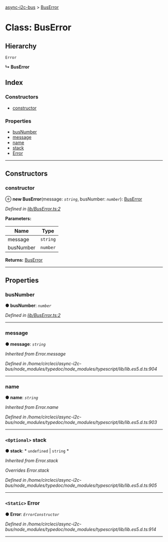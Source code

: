 [async-i2c-bus](../README.md) > [BusError](../classes/buserror.md)

# Class: BusError

## Hierarchy

 `Error`

**↳ BusError**

## Index

### Constructors

* [constructor](buserror.md#constructor)

### Properties

* [busNumber](buserror.md#busnumber)
* [message](buserror.md#message)
* [name](buserror.md#name)
* [stack](buserror.md#stack)
* [Error](buserror.md#error)

---

## Constructors

<a id="constructor"></a>

###  constructor

⊕ **new BusError**(message: *`string`*, busNumber: *`number`*): [BusError](buserror.md)

*Defined in [lib/BusError.ts:2](https://github.com/AlejandroHerr/async-i2c-bus/blob/5919db1/src/lib/BusError.ts#L2)*

**Parameters:**

| Name | Type |
| ------ | ------ |
| message | `string` |
| busNumber | `number` |

**Returns:** [BusError](buserror.md)

___

## Properties

<a id="busnumber"></a>

###  busNumber

**● busNumber**: *`number`*

*Defined in [lib/BusError.ts:2](https://github.com/AlejandroHerr/async-i2c-bus/blob/5919db1/src/lib/BusError.ts#L2)*

___
<a id="message"></a>

###  message

**● message**: *`string`*

*Inherited from Error.message*

*Defined in /home/circleci/async-i2c-bus/node_modules/typedoc/node_modules/typescript/lib/lib.es5.d.ts:904*

___
<a id="name"></a>

###  name

**● name**: *`string`*

*Inherited from Error.name*

*Defined in /home/circleci/async-i2c-bus/node_modules/typedoc/node_modules/typescript/lib/lib.es5.d.ts:903*

___
<a id="stack"></a>

### `<Optional>` stack

**● stack**: * `undefined` &#124; `string`
*

*Inherited from Error.stack*

*Overrides Error.stack*

*Defined in /home/circleci/async-i2c-bus/node_modules/typedoc/node_modules/typescript/lib/lib.es5.d.ts:905*

___
<a id="error"></a>

### `<Static>` Error

**● Error**: *`ErrorConstructor`*

*Defined in /home/circleci/async-i2c-bus/node_modules/typedoc/node_modules/typescript/lib/lib.es5.d.ts:914*

___

